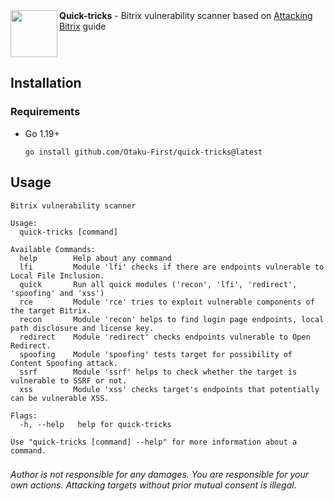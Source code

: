 <img src="https://user-images.githubusercontent.com/37074372/207257285-ea661ff2-7d11-48f2-ae3e-5155f83dcd8a.png" align="left" width="75px"/>
<strong>Quick-tricks</strong> - Bitrix vulnerability scanner based on <a href="https://t.me/webpwn/317">Attacking Bitrix</a> guide

<br clear="left"/>

## Installation
### Requirements
* Go 1.19+
  ```
  go install github.com/Otaku-First/quick-tricks@latest
  ```
## Usage
```
Bitrix vulnerability scanner

Usage:
  quick-tricks [command]

Available Commands:
  help        Help about any command
  lfi         Module 'lfi' checks if there are endpoints vulnerable to Local File Inclusion.
  quick       Run all quick modules ('recon', 'lfi', 'redirect', 'spoofing' and 'xss')
  rce         Module 'rce' tries to exploit vulnerable components of the target Bitrix.
  recon       Module 'recon' helps to find login page endpoints, local path disclosure and license key.
  redirect    Module 'redirect' checks endpoints vulnerable to Open Redirect.
  spoofing    Module 'spoofing' tests target for possibility of Content Spoofing attack.
  ssrf        Module 'ssrf' helps to check whether the target is vulnerable to SSRF or not.
  xss         Module 'xss' checks target's endpoints that potentially can be vulnerable XSS.

Flags:
  -h, --help   help for quick-tricks

Use "quick-tricks [command] --help" for more information about a command.
```
###
*Author is not responsible for any damages. You are responsible for your own actions. Attacking targets without prior mutual consent is illegal.*

